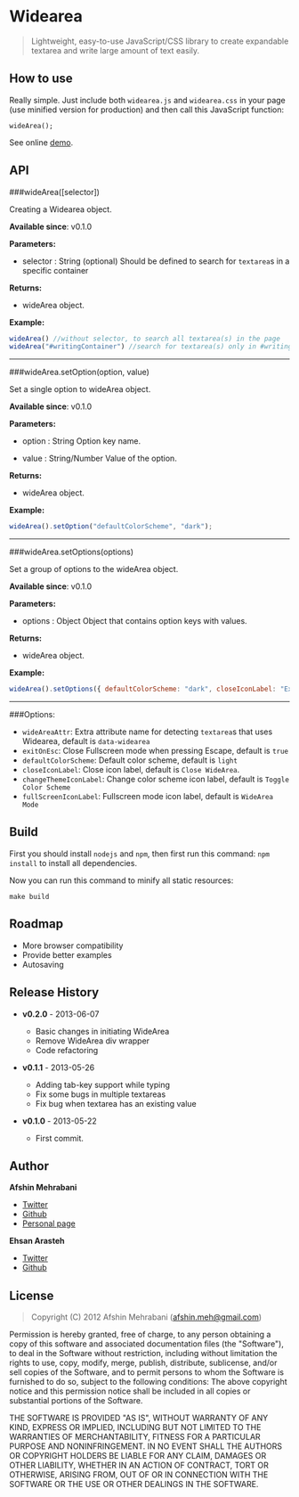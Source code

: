 Widearea
========

> Lightweight, easy-to-use JavaScript/CSS library to create expandable textarea and write large amount of text easily.

## How to use

Really simple. Just include both `widearea.js` and `widearea.css` in your page (use minified version for production) and then call this JavaScript function:

    wideArea();

See online [demo](http://usablica.github.io/widearea/).

## API

###wideArea([selector])

Creating a Widearea object.

**Available since**: v0.1.0

**Parameters:**
 - selector : String (optional)
   Should be defined to search for `textarea`s in a specific container

**Returns:**
 - wideArea object.

**Example:**
```javascript
wideArea() //without selector, to search all textarea(s) in the page
wideArea("#writingContainer") //search for textarea(s) only in #writingContainer
````

-----

###wideArea.setOption(option, value)

Set a single option to wideArea object.

**Available since**: v0.1.0

**Parameters:**
 - option : String
   Option key name.

 - value : String/Number
   Value of the option.

**Returns:**
 - wideArea object.

**Example:**
```javascript
wideArea().setOption("defaultColorScheme", "dark");
````

----

###wideArea.setOptions(options)

Set a group of options to the wideArea object.

**Available since**: v0.1.0

**Parameters:**
 - options : Object
   Object that contains option keys with values.

**Returns:**
 - wideArea object.

**Example:**
```javascript
wideArea().setOptions({ defaultColorScheme: "dark", closeIconLabel: "Exit" });
````

-----

###Options:

 - `wideAreaAttr`: Extra attribute name for detecting `textarea`s that uses Widearea, default is `data-widearea`
 - `exitOnEsc`: Close Fullscreen mode when pressing Escape, default is `true`
 - `defaultColorScheme`: Default color scheme, default is `light`
 - `closeIconLabel`: Close icon label, default is `Close WideArea`.
 - `changeThemeIconLabel`: Change color scheme icon label, default is `Toggle Color Scheme`
 - `fullScreenIconLabel`: Fullscreen mode icon label, default is `WideArea Mode`


## Build

First you should install `nodejs` and `npm`, then first run this command: `npm install` to install all dependencies.

Now you can run this command to minify all static resources:

    make build

## Roadmap
- More browser compatibility
- Provide better examples
- Autosaving

## Release History

 * **v0.2.0** - 2013-06-07 
   - Basic changes in initiating WideArea
   - Remove WideArea div wrapper
   - Code refactoring

 * **v0.1.1** - 2013-05-26 
   - Adding tab-key support while typing
   - Fix some bugs in multiple textareas
   - Fix bug when textarea has an existing value

 * **v0.1.0** - 2013-05-22 
   - First commit. 

## Author
**Afshin Mehrabani**

- [Twitter](https://twitter.com/afshinmeh)
- [Github](https://github.com/afshinm)
- [Personal page](http://afshinm.name/)  

**Ehsan Arasteh**

- [Twitter](https://twitter.com/ehsandotnet)
- [Github](https://github.com/ehsandotnet)  

## License
> Copyright (C) 2012 Afshin Mehrabani (afshin.meh@gmail.com)

Permission is hereby granted, free of charge, to any person obtaining a copy of this software and associated 
documentation files (the "Software"), to deal in the Software without restriction, including without limitation 
the rights to use, copy, modify, merge, publish, distribute, sublicense, and/or sell copies of the Software, 
and to permit persons to whom the Software is furnished to do so, subject to the following conditions:
The above copyright notice and this permission notice shall be included in all copies or substantial portions 
of the Software.

THE SOFTWARE IS PROVIDED "AS IS", WITHOUT WARRANTY OF ANY KIND, EXPRESS OR IMPLIED, INCLUDING BUT NOT LIMITED 
TO THE WARRANTIES OF MERCHANTABILITY, FITNESS FOR A PARTICULAR PURPOSE AND NONINFRINGEMENT. IN NO EVENT SHALL 
THE AUTHORS OR COPYRIGHT HOLDERS BE LIABLE FOR ANY CLAIM, DAMAGES OR OTHER LIABILITY, WHETHER IN AN ACTION OF 
CONTRACT, TORT OR OTHERWISE, ARISING FROM, OUT OF OR IN CONNECTION WITH THE SOFTWARE OR THE USE OR OTHER DEALINGS 
IN THE SOFTWARE.
